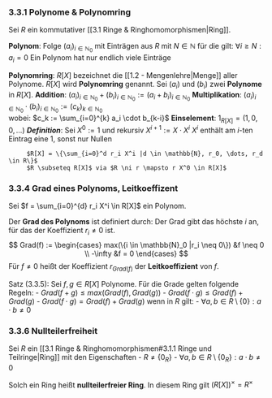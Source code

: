### 3.3.1 Polynome & Polynomring
Sei $R$ ein kommutativer [[3.1 Ringe & Ringhomomorphismen|Ring]].

__Polynom__:
	Folge $(a_i)_{i \in \mathbb{N}_0}$ mit Einträgen aus $R$ mit $N \in \mathbb{N}$ für die gilt: $\forall i \geq N: a_i = 0$
	Ein Polynom hat nur endlich viele Einträge

__Polynomring__:
	$R[X]$ bezeichnet die [[1.2 - Mengenlehre|Menge]] aller Polynome. $R[X]$ wird __Polynomring__ genannt.
	Sei $(a_i)$ und $(b_i)$ zwei __Polynome__ in $R[X]$. 
	__Addition__:
		$(a_i)_{i \in \mathbb{N}_0} + (b_i)_{i \in \mathbb{N}_0} := (a_i + b_i)_{i\in \mathbb{N}_0}$
	__Multiplikation__:
		$(a_i)_{i \in \mathbb{N}_0} \cdot (b_i)_{i \in \mathbb{N}_0} := (c_k)_{k\in\mathbb{N}_0}$   
		wobei: $c_k := \sum_{i=0}^{k} a_i \cdot b_{k-i}$ 
	__Einselement__:
		$1_{R[X]} = (1, 0, 0, \dots)$ 
	 ___Definition___:
		 Sei $X^0 := 1$ und rekursiv $X^{i+1} := X \cdot X^i$
		 $X^i$ enthält am $i$-ten Eintrag eine $1$, sonst nur Nullen
		 
		 $R[X] = \{\sum_{i=0}^d r_i X^i |d \in \mathbb{N}, r_0, \dots, r_d \in R\}$
		 $R \subseteq R[X]$ via $R \ni r \mapsto r X^0 \in R[X]$

### 3.3.4 Grad eines Polynoms, Leitkoeffizent
Sei $f = \sum_{i=0}^{d} r_i X^i \in R[X]$ ein Polynom.

Der __Grad des Polynoms__ ist definiert durch:
	Der Grad gibt das höchste $i$ an, für das der Koeffizient $r_i \neq 0$ ist.
	$$	Grad(f) := 
	\begin{cases}
		max(\{i \in \mathbb{N}_0 |r_i \neq 0\}) &f \neq 0 \\
		-\infty                                 &f = 0
	\end{cases}  $$
	Für $f \neq 0$ heißt der Koeffizient $r_{Grad(f)}$ der __Leitkoeffizient__ von $f$.

Satz (3.3.5):
	Sei $f, g \in R[X]$ Polynome. Für die Grade gelten folgende Regeln:
		- $Grad(f + g) \leq max(Grad(f), Grad(g))$
		- $Grad(f \cdot g) \leq Grad(f) + Grad(g)$
		- $Grad(f \cdot g) = Grad(f) + Grad(g)$ wenn in $R$ gilt:
			- $\forall a, b \in R \setminus \{0\}: a \cdot b \neq 0$

### 3.3.6 Nullteilerfreiheit
Sei $R$ ein [[3.1 Ringe & Ringhomomorphismen#3.1.1 Ringe und Teilringe|Ring]] mit den Eigenschaften
	- $R \neq \{0_R\}$ 
	- $\forall a,b \in R \setminus \{0_R\}: a \cdot b \neq 0$

Solch ein Ring heißt __nullteilerfreier Ring__.
In diesem Ring gilt $(R[X])^{\times} = R^{\times}$

